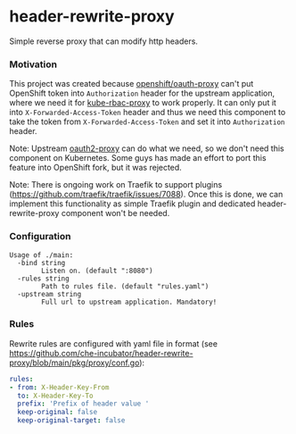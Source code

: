# header-rewrite-proxy

Simple reverse proxy that can modify http headers.

### Motivation

This project was created because [openshift/oauth-proxy](https://github.com/openshift/oauth-proxy)
can't put OpenShift token into `Authorization` header for the upstream application, where we need it
for [kube-rbac-proxy](https://github.com/openshift/kube-rbac-proxy) to work properly. It can only
put it into `X-Forwarded-Access-Token` header and thus we need this component to take the token
from `X-Forwarded-Access-Token` and set it into `Authorization` header.

Note: Upstream [oauth2-proxy](https://github.com/oauth2-proxy/oauth2-proxy) can do what we need, so
we don't need this component on Kubernetes. Some guys has made an effort to port this feature into
OpenShift fork, but it was rejected.

Note: There is ongoing work on Traefik to support
plugins (https://github.com/traefik/traefik/issues/7088). Once this is done, we can implement this
functionality as simple Traefik plugin and dedicated header-rewrite-proxy component won't be needed.

### Configuration

```
Usage of ./main:
  -bind string
    	Listen on. (default ":8080")
  -rules string
    	Path to rules file. (default "rules.yaml")
  -upstream string
    	Full url to upstream application. Mandatory!
```

### Rules
Rewrite rules are configured with yaml file in format
(see https://github.com/che-incubator/header-rewrite-proxy/blob/main/pkg/proxy/conf.go):
```.yaml
rules:
- from: X-Header-Key-From
  to: X-Header-Key-To
  prefix: 'Prefix of header value '
  keep-original: false
  keep-original-target: false
```
